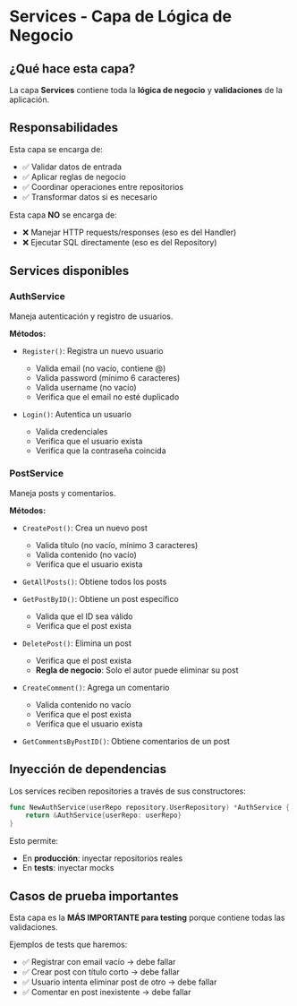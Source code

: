 # Services - Capa de Lógica de Negocio

## ¿Qué hace esta capa?

La capa **Services** contiene toda la **lógica de negocio** y **validaciones** de la aplicación.

## Responsabilidades

Esta capa se encarga de:
- ✅ Validar datos de entrada
- ✅ Aplicar reglas de negocio
- ✅ Coordinar operaciones entre repositorios
- ✅ Transformar datos si es necesario

Esta capa **NO** se encarga de:
- ❌ Manejar HTTP requests/responses (eso es del Handler)
- ❌ Ejecutar SQL directamente (eso es del Repository)

## Services disponibles

### AuthService
Maneja autenticación y registro de usuarios.

**Métodos:**
- `Register()`: Registra un nuevo usuario
  - Valida email (no vacío, contiene @)
  - Valida password (mínimo 6 caracteres)
  - Valida username (no vacío)
  - Verifica que el email no esté duplicado

- `Login()`: Autentica un usuario
  - Valida credenciales
  - Verifica que el usuario exista
  - Verifica que la contraseña coincida

### PostService
Maneja posts y comentarios.

**Métodos:**
- `CreatePost()`: Crea un nuevo post
  - Valida título (no vacío, mínimo 3 caracteres)
  - Valida contenido (no vacío)
  - Verifica que el usuario exista

- `GetAllPosts()`: Obtiene todos los posts

- `GetPostByID()`: Obtiene un post específico
  - Valida que el ID sea válido
  - Verifica que el post exista

- `DeletePost()`: Elimina un post
  - Verifica que el post exista
  - **Regla de negocio**: Solo el autor puede eliminar su post

- `CreateComment()`: Agrega un comentario
  - Valida contenido no vacío
  - Verifica que el post exista
  - Verifica que el usuario exista

- `GetCommentsByPostID()`: Obtiene comentarios de un post

## Inyección de dependencias

Los services reciben repositories a través de sus constructores:

```go
func NewAuthService(userRepo repository.UserRepository) *AuthService {
    return &AuthService{userRepo: userRepo}
}
```

Esto permite:
- En **producción**: inyectar repositorios reales
- En **tests**: inyectar mocks

## Casos de prueba importantes

Esta capa es la **MÁS IMPORTANTE para testing** porque contiene todas las validaciones.

Ejemplos de tests que haremos:
- ✅ Registrar con email vacío → debe fallar
- ✅ Crear post con título corto → debe fallar
- ✅ Usuario intenta eliminar post de otro → debe fallar
- ✅ Comentar en post inexistente → debe fallar